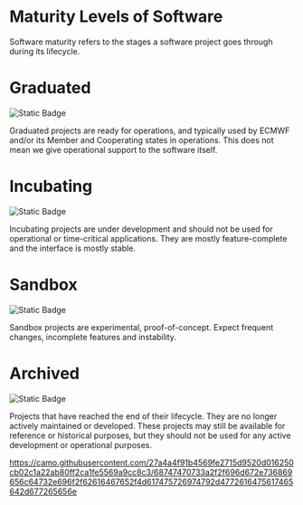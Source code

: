 # Maturity Levels of Software

Software maturity refers to the stages a software project goes through during its lifecycle. 

# Graduated

![Static Badge](https://img.shields.io/badge/Maturity-Graduated-orange)

Graduated projects are ready for operations, and typically used by ECMWF and/or its Member and Cooperating states in operations. This does not mean we give operational support to the software itself.

# Incubating

![Static Badge](https://img.shields.io/badge/Maturity-Incubating-violet)

Incubating projects are under development and should not be used for operational or time-critical applications. They are mostly feature-complete and the interface is mostly stable.

# Sandbox

![Static Badge](https://img.shields.io/badge/Maturity-Sandbox-yellow)

Sandbox projects are experimental, proof-of-concept. Expect frequent changes, incomplete features and instability.

# Archived

![Static Badge](https://img.shields.io/badge/Maturity-Archived-orange)

Projects that have reached the end of their lifecycle.
They are no longer actively maintained or developed. 
These projects may still be available for reference or historical purposes, but they should not be used for any active development or operational purposes.


https://camo.githubusercontent.com/27a4a4f91b4569fe2715d9520d016250cb02c1a22ab80ff2ca1fe5569a9cc8c3/68747470733a2f2f696d672e736869656c64732e696f2f62616467652f4d617475726974792d4772616475617465642d677265656e